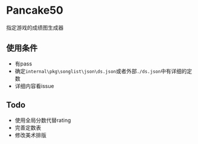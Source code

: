 # Pancake50
指定游戏的成绩图生成器

## 使用条件
- 有pass
- 确定`internal\pkg\songlist\json\ds.json`或者外部`./ds.json`中有详细的定数
- 详细内容看issue

## Todo
- 使用全局分数代替rating
- 完善定数表
- 修改美术排版
